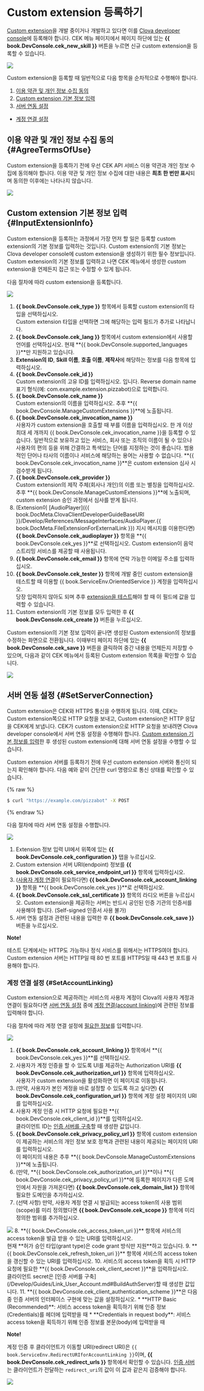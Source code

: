 <!-- Note! This content includes shared parts. Therefore, when you update this, you should beware of synchronization. -->

# Custom extension 등록하기
[Custom extension](/Develop/Guides/Build_Custom_Extension.md)을 개발 중이거나 개발하고 있다면 이를 [Clova developer console](/DevConsole/ClovaDevConsole_Overview.md)에 등록해야 합니다. CEK 메뉴 페이지에서 페이지 하단에 있는 **{{ book.DevConsole.cek_new_skill }}** 버튼을 누르면 신규 custom extension을 등록할 수 있습니다.

![](/DevConsole/Assets/Images/DevConsole-First_Look_of_Extension_List.png)

Custom extension을 등록할 때 일반적으로 다음 항목을 순차적으로 수행해야 합니다.

1. [이용 약관 및 개인 정보 수집 동의](#AgreeTermsOfUse)
2. [Custom extension 기본 정보 입력](#InputExtensionInfo)
3. [서버 연동 설정](#SetServerConnection)
  * [계정 연결 설정](#SetAccountLinking)

<!-- Start of the shared content: AgreeTermsOfUse -->

## 이용 약관 및 개인 정보 수집 동의 {#AgreeTermsOfUse}

Custom extension을 등록하기 전에 우선 CEK API 서비스 이용 약관과 개인 정보 수집에 동의해야 합니다. 이용 약관 및 개인 정보 수집에 대한 내용은 **최초 한 번만 표시**되며 동의한 이후에는 나타나지 않습니다.

![](/DevConsole/Assets/Images/DevConsole-Agree_Terms_of_Use_and_Collecting_Personal_Info.png)

<!-- End of the shared content -->

## Custom extension 기본 정보 입력 {#InputExtensionInfo}

Custom extension을 등록하는 과정에서 가장 먼저 할 일은 등록할 custom extension의 기본 정보를 입력하는 것입니다. Custom extension의 기본 정보는 Clova developer console에 custom extension을 생성하기 위한 필수 정보입니다. Custom extension의 기본 정보를 입력하고 나면 CEK 메뉴에서 생성한 custom extension을 언제든지 접근 또는 수정할 수 있게 됩니다.

다음 절차에 따라 custom extension을 등록합니다.

![](/DevConsole/Assets/Images/DevConsole-Create_New_Custom_Extension.png)

1. **{{ book.DevConsole.cek_type }}** 항목에서 등록할 custom extension의 타입을 선택하십시오.<br />
  Custom extension 타입을 선택하면 그에 해당하는 입력 필드가 추가로 나타납니다.
2. **{{ book.DevConsole.cek_lang }}** 항목에서 custom extension에서 사용할 언어를 선택하십시오. 현재 **{{ book.DevConsole.supported_languages }}**만 지원하고 있습니다.
3. **Extension의 ID**, **Skill 이름**, **호출 이름**, **제작사**에 해당하는 정보를 다음 항목에 입력하십시오.
  1. **{{ book.DevConsole.cek_id }}**<br />
    Custom extension의 고유 ID를 입력하십시오. 입니다. Reverse domain name 표기 형식(예: com.example.extension.pizzabot)으로 입력합니다.
  2. **{{ book.DevConsole.cek_name }}**<br />
    Custom extension의 이름을 입력하십시오. 추후 **{{ book.DevConsole.ManageCustomExtensions }}**에 노출됩니다.
  3. **{{ book.DevConsole.cek_invocation_name }}**<br />
    사용자가 custom extension을 호출할 때 부를 이름을 입력하십시오. 한 개 이상 최대 세 개까지 {{ book.DevConsole.cek_invocation_name }}을 등록할 수 있습니다. 일반적으로 보유하고 있는 서비스, 회사 또는 조직의 이름이 될 수 있으나 사용자의 편의 등을 위해 간결하고 특색있는 단어를 지정하는 것이 좋습니다. 범용적인 단어나 타사의 이름이나 서비스에 해당하는 용어는 사용할 수 없습니다. **{{ book.DevConsole.cek_invocation_name }}**은 custom extension 심사 시 검수받게 됩니다.
  4. **{{ book.DevConsole.cek_provider }}**<br />
    Custom extension의 제작 주체(회사나 개인)의 이름 또는 별칭을 입력하십시오. 추후 **{{ book.DevConsole.ManageCustomExtensions }}**에 노출되며, custom extension 승인 과정에서 심사를 받게 됩니다.
4. (Extension이 [AudioPlayer]({{ book.DocMeta.ClovaClientDeveloperGuideBaseURI }}/Develop/References/MessageInterfaces/AudioPlayer.{{ book.DocMeta.FileExtensionForExternalLink }}) 지시 메시지를 이용한다면) **{{ book.DevConsole.cek_audioplayer }}** 항목을 **{{ book.DevConsole.cek_yes }}**로 선택하십시오. Custom extension이 음악 스트리밍 서비스를 제공할 때 사용됩니다.
5. **{{ book.DevConsole.cek_email }}** 항목에 연락 가능한 이메일 주소를 입력하십시오.
6. **{{ book.DevConsole.cek_tester }}** 항목에 개발 중인 custom extension을 테스트할 때 이용할 {{ book.ServiceEnv.OrientedService }} 계정을 입력하십시오.<br />
  당장 입력하지 않아도 되며 추후 [extension을 테스트](/DevConsole/Guides/Test_Custom_Extension.md)해야 할 때 이 필드에 값을 입력할 수 있습니다.
7. Custom extension의 기본 정보를 모두 입력한 후 **{{ book.DevConsole.cek_create }}** 버튼을 누르십시오.

Custom extension의 기본 정보 입력이 끝나면 생성된 Custom extension의 정보를 수정하는 화면으로 전환됩니다. 이때부터 페이지 하단에 있는 **{{ book.DevConsole.cek_save }}** 버튼을 클릭하여 중간 내용을 언제든지 저장할 수 있으며, 다음과 같이 CEK 메뉴에서 등록된 Custom extension 목록을 확인할 수 있습니다.

![](/DevConsole/Assets/Images/DevConsole-Custom_Extension_List_After_Creation.png)

## 서버 연동 설정 {#SetServerConnection}

Custom extension은 CEK와 HTTPS 통신을 수행하게 됩니다. 이때, CEK는 Custom extension쪽으로 HTTP 요청을 보내고, Custom extension은 HTTP 응답을 CEK에게 보냅니다. CEK가 custom extension으로 HTTP 요청을 보내려면 Clova developer console에서 서버 연동 설정을 수행해야 합니다. [Custom extension 기본 정보를 입력](#InputExtensionInfo)한 후 생성된 custom extension에 대해 서버 연동 설정을 수행할 수 있습니다.

Custom extension 서버를 등록하기 전에 우선 custom extension 서버와 통신이 되는지 확인해야 합니다. 다음 예와 같이 간단한 curl 명령으로 통신 상태를 확인할 수 있습니다.

{% raw %}
```bash
$ curl "https://example.com/pizzabot" -X POST
```
{% endraw %}

다음 절차에 따라 서버 연동 설정을 수행합니다.

![](/DevConsole/Assets/Images/DevConsole-Custom_Extension_Server_Settings.png)

1. Extension 정보 입력 UI에서 위쪽에 있는 **{{ book.DevConsole.cek_configuration }}** 탭을 누르십시오.
2. Custom extension 서버 URI(endpoint) 정보를 **{{ book.DevConsole.cek_service_endpoint_url }}** 항목에 입력하십시오.
3. ([사용자 계정 연결](#SetAccountLinking)이 필요하다면) **{{ book.DevConsole.cek_account_linking }}** 항목을 **{{ book.DevConsole.cek_yes }}**로 선택하십시오.
4. **{{ book.DevConsole.cek_ssl_certificate }}** 항목의 라디오 버튼을 누르십시오. Custom extension을 제공하는 서버는 반드시 공인된 인증 기관의 인증서를 사용해야 합니다. (Self-signed 인증서 사용 불가)
5. 서버 연동 설정과 관련된 내용을 입력한 후 **{{ book.DevConsole.cek_save }}** 버튼을 누르십시오.

<div class="note">
  <p><strong>Note!</strong></p>
  <p>테스트 단계에서는 HTTP도 가능하나 정식 서비스를 위해서는 HTTPS여야 합니다. Custom extension 서버는 HTTP일 때 80 번 포트를 HTTPS일 때 443 번 포트를 사용해야 합니다.</p>
</div>

### 계정 연결 설정 {#SetAccountLinking}

Custom extension으로 제공하려는 서비스의 사용자 계정이 Clova의 사용자 계정과 연결이 필요하다면 [서버 연동 설정](#SetServerConnection) 중에 [계정 연결(account linking)](/Develop/Guides/Link_User_Account.md)에 관련된 정보를 입력해야 합니다.

다음 절차에 따라 계정 연결 설정에 [필요한 정보](/Develop/Guides/Link_User_Account.md#RegisterAccountLinkingInfo)를 입력합니다.

<img src="/DevConsole/Assets/Images/DevConsole-Custom_Extension_Accoun_Linking_Settings_1.png" />

1. **{{ book.DevConsole.cek_account_linking }}** 항목에서 **{{ book.DevConsole.cek_yes }}**를 선택하십시오.
2. 사용자가 계정 인증을 할 수 있도록 UI를 제공하는 Authorization URI를 **{{ book.DevConsole.cek_authorization_url }}** 항목에 입력하십시오.<br />
  사용자가 custom extension을 활성화하면 이 페이지로 이동됩니다.
3. (만약, 사용자가 본인 계정을 바로 설정할 수 있도록 하고 싶다면) **{{ book.DevConsole.cek_configuration_url }}** 항목에 계정 설정 페이지의 URI를 입력하십시오.
4. 사용자 계정 인증 시 HTTP 요청에 필요한 **{{ book.DevConsole.cek_client_id }}**를 입력하십시오.<br />
  클라이언트 ID는 [인증 서버를 구축](/Develop/Guides/Link_User_Account.md#BuildAuthServer)할 때 생성한 값입니다.
5. **{{ book.DevConsole.cek_privacy_policy_url }}** 항목에 custom extension이 제공하는 서비스의 개인 정보 보호 정책과 관련된 내용이 제공되는 페이지의 URI를 입력하십시오.<br />
  이 페이지의 내용은 추후 **{{ book.DevConsole.ManageCustomExtensions }}**에 노출됩니다.
6. (만약, **{{ book.DevConsole.cek_authorization_url }}**이나 **{{ book.DevConsole.cek_privacy_policy_url }}**에 등록한 페이지가 다른 도메인에서 자원을 가져온다면) **{{ book.DevConsole.cek_domain_list }}** 항목에 필요한 도메인을 추가하십시오.
7. (선택 사항) 만약, 사용자 계정 연결 시 발급되는 access token의 사용 범위(scope)를 미리 정의했다면 **{{ book.DevConsole.cek_scope }}** 항목에 미리 정의한 범위를 추가하십시오.<br />
  <img src="/DevConsole/Assets/Images/DevConsole-Custom_Extension_Accoun_Linking_Settings_2.png" />
8. **{{ book.DevConsole.cek_access_token_uri }}** 항목에 서비스의 access token을 발급 받을 수 있는 URI를 입력하십시오.<br />
  현재 **허가 승인 타입(grant type)은 code grant 방식만 지원**하고 있습니다.
9. **{{ book.DevConsole.cek_refresh_token_uri }}** 항목에 서비스의 access token을 갱신할 수 있는 URI를 입력하십시오.
10. 서비스의 access token을 획득 시 HTTP 요청에 필요한 **{{ book.DevConsole.cek_client_secret }}**을 입력하십시오.<br />
  클라이언트 secret은 [인증 서버를 구축](/Develop/Guides/Link_User_Account.md#BuildAuthServer)할 때 생성한 값입니다.
11. **{{ book.DevConsole.cek_client_authentication_scheme }}**은 다음 중 인증 서버의 인터페이스 구현에 맞는 값을 설정하십시오.
  * **HTTP Basic (Recommended)**: 서비스 access token을 획득하기 위해 인증 정보(Credentials)를 헤더에 입력받을 때
  * **Credentials in request body**: 서비스 access token을 획득하기 위해 인증 정보를 본문(body)에 입력받을 때

<div id="RedirectURI" class="note">
  <p><strong>Note!</strong></p>
  <p>계정 인증 후 클라이언트가 이동할 URI(redirect URI)은 <code>{{ book.ServiceEnv.RedirectURIforAccountLinking }}</code>이며, <strong>{{ book.DevConsole.cek_redirect_urls }}</strong> 항목에서 확인할 수 있습니다.</strong> <a href="/Develop/Guides/Link_User_Account.md#BuildAuthServer">인증 서버</a>는 클라이언트가 전달하는 <code>redirect_uri</code>의 값이 이 값과 같은지 검증해야 합니다.</p>
  <img src="/DevConsole/Assets/Images/DevConsole-Redirect_URI_for_Extension_Accoun_Linking.png" />
</div>
